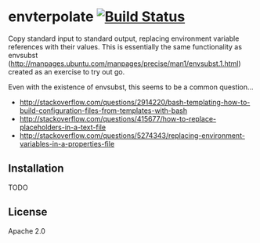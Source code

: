 # envterpolate [![Build Status](https://travis-ci.org/nparry/envterpolate.svg)](https://travis-ci.org/nparry/envterpolate)

Copy standard input to standard output, replacing environment variable
references with their values. This is essentially the same functionality as
envsubst (http://manpages.ubuntu.com/manpages/precise/man1/envsubst.1.html)
created as an exercise to try out go.

Even with the existence of envsubst, this seems to be a common question...

* http://stackoverflow.com/questions/2914220/bash-templating-how-to-build-configuration-files-from-templates-with-bash
* http://stackoverflow.com/questions/415677/how-to-replace-placeholders-in-a-text-file
* http://stackoverflow.com/questions/5274343/replacing-environment-variables-in-a-properties-file

## Installation

TODO

## License

Apache 2.0

